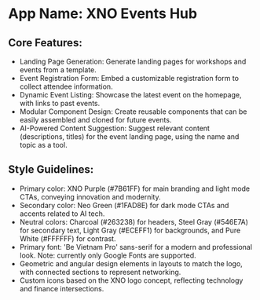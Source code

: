 # **App Name**: XNO Events Hub

## Core Features:

- Landing Page Generation: Generate landing pages for workshops and events from a template.
- Event Registration Form: Embed a customizable registration form to collect attendee information.
- Dynamic Event Listing: Showcase the latest event on the homepage, with links to past events.
- Modular Component Design: Create reusable components that can be easily assembled and cloned for future events.
- AI-Powered Content Suggestion: Suggest relevant content (descriptions, titles) for the event landing page, using the name and topic as a tool.

## Style Guidelines:

- Primary color: XNO Purple (#7B61FF) for main branding and light mode CTAs, conveying innovation and modernity.
- Secondary color: Neo Green (#1FAD8E) for dark mode CTAs and accents related to AI tech.
- Neutral colors: Charcoal (#263238) for headers, Steel Gray (#546E7A) for secondary text, Light Gray (#ECEFF1) for backgrounds, and Pure White (#FFFFFF) for contrast.
- Primary font: 'Be Vietnam Pro' sans-serif for a modern and professional look. Note: currently only Google Fonts are supported.
- Geometric and angular design elements in layouts to match the logo, with connected sections to represent networking.
- Custom icons based on the XNO logo concept, reflecting technology and finance intersections.